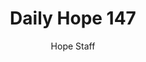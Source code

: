 ---
image: /assets/img/daily-hope-default-artwork.png
title: Daily Hope 147
number: 147
categories:
  - Daily Hope
author: Hope Staff
notes: Daily Hope 147
embed: >-
  <iframe style="border-radius:12px" src="https://open.spotify.com/embed/episode/4g2Klxnv8qkM0ApXl2WQAt?utm_source=generator" width="100%" height="352" frameBorder="0" allowfullscreen="" allow="autoplay; clipboard-write; encrypted-media; fullscreen; picture-in-picture" loading="lazy"></iframe>
---